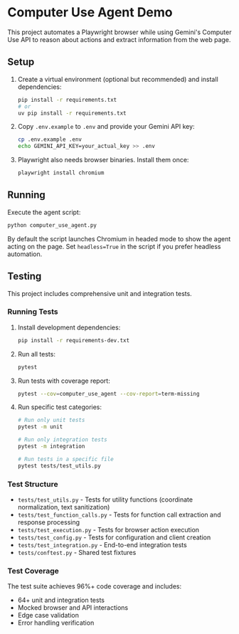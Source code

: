 # Computer Use Agent Demo

This project automates a Playwright browser while using Gemini's Computer Use API to reason about actions and extract information from the web page.

## Setup

1. Create a virtual environment (optional but recommended) and install dependencies:
   ```bash
   pip install -r requirements.txt
   # or
   uv pip install -r requirements.txt
   ```
2. Copy `.env.example` to `.env` and provide your Gemini API key:
   ```bash
   cp .env.example .env
   echo GEMINI_API_KEY=your_actual_key >> .env
   ```
3. Playwright also needs browser binaries. Install them once:
   ```bash
   playwright install chromium
   ```

## Running

Execute the agent script:
```bash
python computer_use_agent.py
```

By default the script launches Chromium in headed mode to show the agent acting on the page. Set `headless=True` in the script if you prefer headless automation.

## Testing

This project includes comprehensive unit and integration tests.

### Running Tests

1. Install development dependencies:
   ```bash
   pip install -r requirements-dev.txt
   ```

2. Run all tests:
   ```bash
   pytest
   ```

3. Run tests with coverage report:
   ```bash
   pytest --cov=computer_use_agent --cov-report=term-missing
   ```

4. Run specific test categories:
   ```bash
   # Run only unit tests
   pytest -m unit

   # Run only integration tests
   pytest -m integration

   # Run tests in a specific file
   pytest tests/test_utils.py
   ```

### Test Structure

- `tests/test_utils.py` - Tests for utility functions (coordinate normalization, text sanitization)
- `tests/test_function_calls.py` - Tests for function call extraction and response processing
- `tests/test_execution.py` - Tests for browser action execution
- `tests/test_config.py` - Tests for configuration and client creation
- `tests/test_integration.py` - End-to-end integration tests
- `tests/conftest.py` - Shared test fixtures

### Test Coverage

The test suite achieves 96%+ code coverage and includes:
- 64+ unit and integration tests
- Mocked browser and API interactions
- Edge case validation
- Error handling verification

